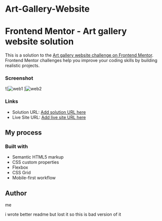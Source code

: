 # Art-Gallery-Website
# Frontend Mentor - Art gallery website solution

This is a solution to the [Art gallery website challenge on Frontend Mentor](https://www.frontendmentor.io/challenges/art-gallery-website-yVdrZlxyA). Frontend Mentor challenges help you improve your coding skills by building realistic projects. 


### Screenshot

![![web1](https://user-images.githubusercontent.com/116254117/210520802-0380bb10-493a-4e9c-b023-a54524f3eaee.png)
]![web2](https://user-images.githubusercontent.com/116254117/210520825-b75274eb-c53d-4e0e-9a93-7c648e301a0a.png)

### Links

- Solution URL: [Add solution URL here](https://your-solution-url.com)
- Live Site URL: [Add live site URL here](https://your-live-site-url.com)

## My process

### Built with

- Semantic HTML5 markup
- CSS custom properties
- Flexbox
- CSS Grid
- Mobile-first workflow

## Author

me

i wrote better readme but lost it so this is bad version of it
